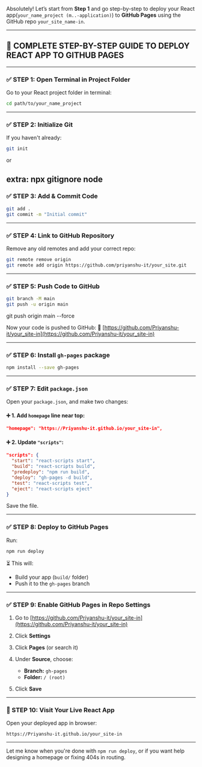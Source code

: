 Absolutely! Let’s start from **Step 1** and go step-by-step to deploy your React app(``your_name_project (m..-application)``) 
to **GitHub Pages** using the GitHub repo `your_site_name-in`.

---

## 🚀 COMPLETE STEP-BY-STEP GUIDE TO DEPLOY REACT APP TO GITHUB PAGES

---

### ✅ STEP 1: Open Terminal in Project Folder

Go to your React project folder in terminal:

```bash
cd path/to/your_name_project
```

---

### ✅ STEP 2: Initialize Git

If you haven't already:

```bash
git init
```

or

extra:
npx gitignore node
---

### ✅ STEP 3: Add & Commit Code

```bash
git add .
git commit -m "Initial commit"
```

---

### ✅ STEP 4: Link to GitHub Repository

Remove any old remotes and add your correct repo:

```bash
git remote remove origin 
git remote add origin https://github.com/priyanshu-it/your_site.git
```

---

### ✅ STEP 5: Push Code to GitHub

```bash
git branch -M main
git push -u origin main
```
git push origin main --force
 
Now your code is pushed to GitHub:
🔗 [https://github.com/Priyanshu-it/your_site-in](https://github.com/Priyanshu-it/your_site-in)

---

### ✅ STEP 6: Install `gh-pages` package

```bash
npm install --save gh-pages
```

---

### ✅ STEP 7: Edit `package.json`

Open your `package.json`, and make two changes:

#### ➕ 1. Add `homepage` line near top:

```json
"homepage": "https://Priyanshu-it.github.io/your_site-in",
```

#### ➕ 2. Update `"scripts"`:

```json
"scripts": {
  "start": "react-scripts start",
  "build": "react-scripts build",
  "predeploy": "npm run build",
  "deploy": "gh-pages -d build",
  "test": "react-scripts test",
  "eject": "react-scripts eject"
}
```

Save the file.

---

### ✅ STEP 8: Deploy to GitHub Pages

Run:

```bash
npm run deploy
```

⏳ This will:

* Build your app (`build/` folder)
* Push it to the `gh-pages` branch

---

### ✅ STEP 9: Enable GitHub Pages in Repo Settings

1. Go to [https://github.com/Priyanshu-it/your_site-in](https://github.com/Priyanshu-it/your_site-in)
2. Click **Settings**
3. Click **Pages** (or search it)
4. Under **Source**, choose:

   * **Branch:** `gh-pages`
   * **Folder:** `/ (root)`
5. Click **Save**

---

### 🎉 STEP 10: Visit Your Live React App

Open your deployed app in browser:

```
https://Priyanshu-it.github.io/your_site-in
```

---

Let me know when you're done with `npm run deploy`, or if you want help designing a homepage or fixing 404s in routing.
